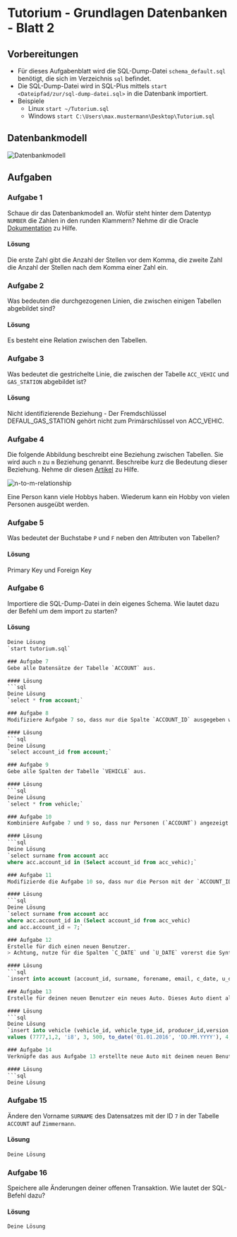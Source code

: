 # Tutorium - Grundlagen Datenbanken - Blatt 2

## Vorbereitungen
* Für dieses Aufgabenblatt wird die SQL-Dump-Datei `schema_default.sql` benötigt, die sich im Verzeichnis `sql` befindet.
* Die SQL-Dump-Datei wird in SQL-Plus mittels `start <Dateipfad/zur/sql-dump-datei.sql>` in die Datenbank importiert.
* Beispiele
  * Linux `start ~/Tutorium.sql`
  * Windows `start C:\Users\max.mustermann\Desktop\Tutorium.sql`

## Datenbankmodell
![Datenbankmodell](./img/schema_default.png)

## Aufgaben

### Aufgabe 1
Schaue dir das Datenbankmodell an. Wofür steht hinter dem Datentyp `NUMBER` die Zahlen in den runden Klammern?
Nehme dir die Oracle [Dokumentation](https://docs.oracle.com/cd/B28359_01/server.111/b28318/datatype.htm#CNCPT012) zu Hilfe.

#### Lösung
Die erste Zahl gibt die Anzahl der Stellen vor dem Komma, die zweite Zahl die Anzahl der Stellen nach dem Komma einer Zahl ein.

### Aufgabe 2
Was bedeuten die durchgezogenen Linien, die zwischen einigen Tabellen abgebildet sind?

#### Lösung
Es besteht eine Relation zwischen den Tabellen.

### Aufgabe 3
Was bedeutet die gestrichelte Linie, die zwischen der Tabelle `ACC_VEHIC` und `GAS_STATION` abgebildet ist?

#### Lösung
Nicht identifizierende Beziehung - Der Fremdschlüssel DEFAUL_GAS_STATION gehört nicht zum Primärschlüssel von ACC_VEHIC. 

### Aufgabe 4
Die folgende Abbildung beschreibt eine Beziehung zwischen Tabellen. Sie wird auch `n` zu `m` Beziehung genannt. Beschreibe kurz die Bedeutung dieser Beziehung.
Nehme dir diesen [Artikel](https://glossar.hs-augsburg.de/Beziehungstypen) zu Hilfe.

![n-to-m-relationship](./img/n-to-m-relationship.png)

Eine Person kann viele Hobbys haben. Wiederum kann ein Hobby von vielen Personen ausgeübt werden.

### Aufgabe 5
Was bedeutet der Buchstabe `P` und `F` neben den Attributen von Tabellen?

#### Lösung
Primary Key und Foreign Key

### Aufgabe 6
Importiere die SQL-Dump-Datei in dein eigenes Schema. Wie lautet dazu der Befehl um dem import zu starten?

#### Lösung
```sql
Deine Lösung
`start tutorium.sql`

### Aufgabe 7
Gebe alle Datensätze der Tabelle `ACCOUNT` aus.

#### Lösung
```sql
Deine Lösung
`select * from account;`

### Aufgabe 8
Modifiziere Aufgabe 7 so, dass nur die Spalte `ACCOUNT_ID` ausgegeben wird.

#### Lösung
```sql
Deine Lösung
`select account_id from account;`

### Aufgabe 9
Gebe alle Spalten der Tabelle `VEHICLE` aus.

#### Lösung
```sql
Deine Lösung
`select * from vehicle;`

### Aufgabe 10
Kombiniere Aufgabe 7 und 9 so, dass nur Personen (`ACCOUNT`) angezeigt werden, die ein Auto (`VEHICLE`) besitzen.

#### Lösung
```sql
Deine Lösung
`select surname from account acc
where acc.account_id in (Select account_id from acc_vehic);`

### Aufgabe 11
Modifizierde die Aufgabe 10 so, dass nur die Person mit der `ACCOUNT_ID` = `7` angezeigt wird.

#### Lösung
```sql
Deine Lösung
`select surname from account acc
where acc.account_id in (Select account_id from acc_vehic)
and acc.account_id = 7;`

### Aufgabe 12
Erstelle für dich einen neuen Benutzer.
> Achtung, nutze für die Spalten `C_DATE` und `U_DATE` vorerst die Syntax `SYSDATE` - [Dokumentation](https://docs.oracle.com/cd/B19306_01/server.102/b14200/functions172.htm)

#### Lösung
```sql
`insert into account (account_id, surname, forename, email, c_date, u_date) values (7, 'Pawel', 'Rabinovic', 't@test.de', sysdate, sysdate);`

### Aufgabe 13
Erstelle für deinen neuen Benutzer ein neues Auto. Dieses Auto dient als Vorlage für die nächten Aufgaben.

#### Lösung
```sql
Deine Lösung
`insert into vehicle (vehicle_id, vehicle_type_id, producer_id,version,default_gas_id,ps,build_year,doors,c_date,u_date)
values (7777,1,2, 'i8', 3, 500, to_date('01.01.2016', 'DD.MM.YYYY'), 4,sysdate,sysdate); `

### Aufgabe 14
Verknüpfe das aus Aufgabe 13 erstellte neue Auto mit deinem neuen Benutzer aus Aufgabe 12 in der Tabelle `ACC_VEHIC` und erstelle den ersten Rechnungsbeleg.

#### Lösung
```sql
Deine Lösung
```

### Aufgabe 15
Ändere den Vorname `SURNAME` des Datensatzes mit der ID `7` in der Tabelle `ACCOUNT` auf `Zimmermann`.

#### Lösung
```sql
Deine Lösung
```

### Aufgabe 16
Speichere alle Änderungen deiner offenen Transaktion. Wie lautet der SQL-Befehl dazu?

#### Lösung
```sql
Deine Lösung
```
